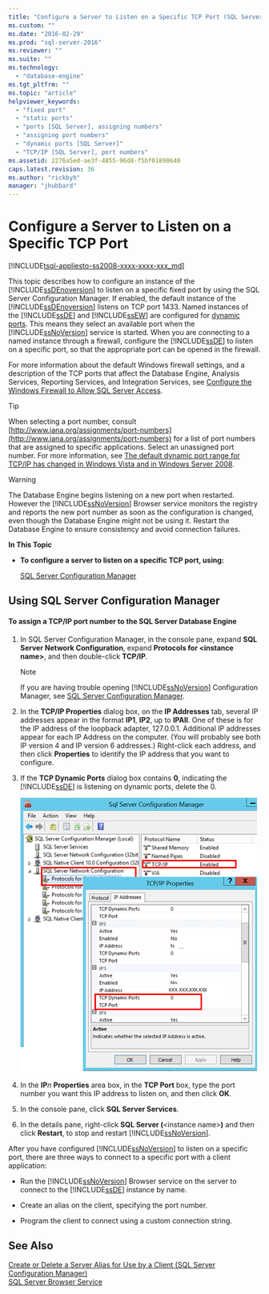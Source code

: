 ```yaml
---
title: "Configure a Server to Listen on a Specific TCP Port (SQL Server Configuration Manager) | Microsoft Docs"
ms.custom: ""
ms.date: "2016-02-29"
ms.prod: "sql-server-2016"
ms.reviewer: ""
ms.suite: ""
ms.technology: 
  - "database-engine"
ms.tgt_pltfrm: ""
ms.topic: "article"
helpviewer_keywords: 
  - "fixed port"
  - "static ports"
  - "ports [SQL Server], assigning numbers"
  - "assigning port numbers"
  - "dynamic ports [SQL Server]"
  - "TCP/IP [SQL Server], port numbers"
ms.assetid: 2276a5ed-ae3f-4855-96d8-f5bf01890640
caps.latest.revision: 36
ms.author: "rickbyh"
manager: "jhubbard"
---
```

# Configure a Server to Listen on a Specific TCP Port
[!INCLUDE[tsql-appliesto-ss2008-xxxx-xxxx-xxx_md](../../../database-engine/configure/windows/includes/tsql-appliesto-ss2008-xxxx-xxxx-xxx-md.md)]

  This topic describes how to configure an instance of the [!INCLUDE[ssDEnoversion](../../../analysis-services/instances/install/windows/includes/ssdenoversion-md.md)] to listen on a specific fixed port by using the SQL Server Configuration Manager. If enabled, the default instance of the [!INCLUDE[ssDEnoversion](../../../analysis-services/instances/install/windows/includes/ssdenoversion-md.md)] listens on TCP port 1433. Named instances of the [!INCLUDE[ssDE](../../../analysis-services/instances/install/windows/includes/ssde-md.md)] and [!INCLUDE[ssEW](../../../analysis-services/instances/includes/ssew-md.md)] are configured for [dynamic ports](https://msdn.microsoft.com/library/dd981060). This means they select an available port when the [!INCLUDE[ssNoVersion](../../../advanced-analytics/r-services/includes/ssnoversion-md.md)] service is started. When you are connecting to a named instance through a firewall, configure the [!INCLUDE[ssDE](../../../analysis-services/instances/install/windows/includes/ssde-md.md)] to listen on a specific port, so that the appropriate port can be opened in the firewall.  
  
 For more information about the default Windows firewall settings, and a description of the TCP ports that affect the Database Engine, Analysis Services, Reporting Services, and Integration Services, see [Configure the Windows Firewall to Allow SQL Server Access](../../../sql-server/install/configure-the-windows-firewall-to-allow-sql-server-access.md).  
  
> [!TIP]  
>  When selecting a port number, consult [http://www.iana.org/assignments/port-numbers](http://www.iana.org/assignments/port-numbers) for a list of port numbers that are assigned to specific applications. Select an unassigned port number. For more information, see [The default dynamic port range for TCP/IP has changed in Windows Vista and in Windows Server 2008](http://support.microsoft.com/kb/929851).  
  
> [!WARNING]  
>  The Database Engine begins listening on a new port when restarted. However the [!INCLUDE[ssNoVersion](../../../advanced-analytics/r-services/includes/ssnoversion-md.md)] Browser service monitors the registry and reports the new port number as soon as the configuration is changed, even though the Database Engine might not be using it. Restart the Database Engine to ensure consistency and avoid connection failures.  
  
 **In This Topic**  
  
-   **To configure a server to listen on a specific TCP port, using:**  
  
     [SQL Server Configuration Manager](#SSMSProcedure)  
  
##  <a name="SSMSProcedure"></a> Using SQL Server Configuration Manager  
  
#### To assign a TCP/IP port number to the SQL Server Database Engine  
  
1.  In SQL Server Configuration Manager, in the console pane, expand **SQL Server Network Configuration**, expand **Protocols for \<instance name>**, and then double-click **TCP/IP**.  
  
    > [!NOTE]  
    >  If you are having trouble opening [!INCLUDE[ssNoVersion](../../../advanced-analytics/r-services/includes/ssnoversion-md.md)] Configuration Manager, see [SQL Server Configuration Manager](../../../relational-databases/sql-server-configuration-manager.md).  
  
2.  In the **TCP/IP Properties** dialog box, on the **IP Addresses** tab, several IP addresses appear in the format **IP1**, **IP2**, up to **IPAll**. One of these is for the IP address of the loopback adapter, 127.0.0.1. Additional IP addresses appear for each IP Address on the computer. (You will probably see both IP version 4  and IP version 6 addresses.) Right-click each address, and then click **Properties** to identify the IP address that you want to configure.  
  
3.  If the **TCP Dynamic Ports** dialog box contains **0**, indicating the [!INCLUDE[ssDE](../../../analysis-services/instances/install/windows/includes/ssde-md.md)] is listening on dynamic ports, delete the 0.  
  
     ![TCP_ports](../../../database-engine/configure/windows/media/tcp-ports.png "TCP_ports")  
  
4.  In the **IP***n* **Properties** area box, in the **TCP Port** box, type the port number you want this IP address to listen on, and then click **OK**.  
  
5.  In the console pane, click **SQL Server Services**.  
  
6.  In the details pane, right-click **SQL Server (**\<instance name>**)** and then click **Restart**, to stop and restart [!INCLUDE[ssNoVersion](../../../advanced-analytics/r-services/includes/ssnoversion-md.md)].  
  
 After you have configured [!INCLUDE[ssNoVersion](../../../advanced-analytics/r-services/includes/ssnoversion-md.md)] to listen on a specific port, there are three ways to connect to a specific port with a client application:  
  
-   Run the [!INCLUDE[ssNoVersion](../../../advanced-analytics/r-services/includes/ssnoversion-md.md)] Browser service on the server to connect to the [!INCLUDE[ssDE](../../../analysis-services/instances/install/windows/includes/ssde-md.md)] instance by name.  
  
-   Create an alias on the client, specifying the port number.  
  
-   Program the client to connect using a custom connection string.  
  
## See Also  
 [Create or Delete a Server Alias for Use by a Client &#40;SQL Server Configuration Manager&#41;](../Topic/Create%20or%20Delete%20a%20Server%20Alias%20for%20Use%20by%20a%20Client%20\(SQL%20Server%20Configuration%20Manager\).md)   
 [SQL Server Browser Service](../../../tools/configuration-manager/sql-server-browser-service.md)  
  
  